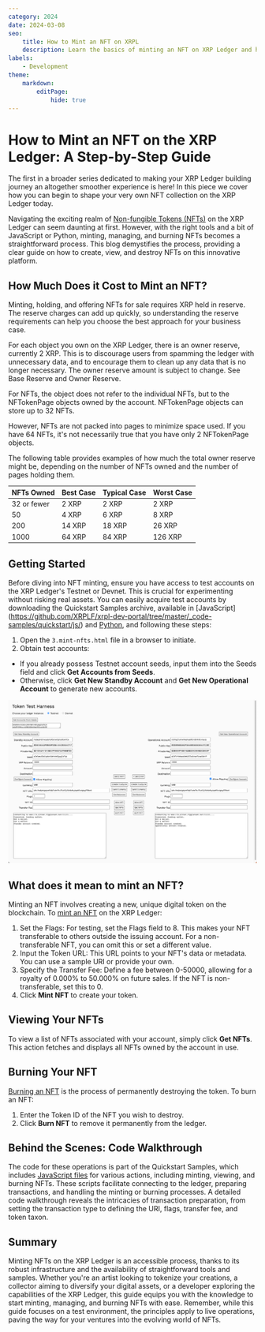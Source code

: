 ```yaml
---
category: 2024
date: 2024-03-08
seo:
    title: How to Mint an NFT on XRPL
    description: Learn the basics of minting an NFT on XRP Ledger and how you can get started quickly and easily with this step-by-step guide. Get started today!
labels:
    - Development
theme:
    markdown:
        editPage:
            hide: true
---
```

# How to Mint an NFT on the XRP Ledger: A Step-by-Step Guide

The first in a broader series dedicated to making your XRP Ledger building journey an altogether smoother experience is here! In this piece we cover how you can begin to shape your very own NFT collection on the XRP Ledger today. 

Navigating the exciting realm of [Non-fungible Tokens (NFTs)](https://xrpl.org/docs/concepts/tokens/nfts/) on the XRP Ledger can seem daunting at first. However, with the right tools and a bit of JavaScript or Python, minting, managing, and burning NFTs becomes a straightforward process. This blog demystifies the process, providing a clear guide on how to create, view, and destroy NFTs on this innovative platform.

<!-- BREAK -->


## How Much Does it Cost to Mint an NFT?

Minting, holding, and offering NFTs for sale requires XRP held in reserve. The reserve charges can add up quickly, so understanding the reserve requirements can help you choose the best approach for your business case.

For each object you own on the XRP Ledger, there is an owner reserve, currently 2 XRP. This is to discourage users from spamming the ledger with unnecessary data, and to encourage them to clean up any data that is no longer necessary. The owner reserve amount is subject to change. See Base Reserve and Owner Reserve. 

For NFTs, the object does not refer to the individual NFTs, but to the NFTokenPage objects owned by the account. NFTokenPage objects can store up to 32 NFTs. 

However, NFTs are not packed into pages to minimize space used. If you have 64 NFTs, it's not necessarily true that you have only 2 NFTokenPage objects. 

The following table provides examples of how much the total owner reserve might be, depending on the number of NFTs owned and the number of pages holding them.

| NFTs Owned | Best Case | Typical Case | Worst Case |
|:-----------|:----------|:-------------|:-----------|
|  32 or fewer| 2 XRP | 2 XRP | 2 XRP |
| 50 | 4 XRP | 6 XRP | 8 XRP |
| 200 | 14 XRP | 18 XRP | 26 XRP |
| 1000 | 64 XRP | 84 XRP | 126 XRP |

## Getting Started

Before diving into NFT minting, ensure you have access to test accounts on the XRP Ledger's Testnet or Devnet. This is crucial for experimenting without risking real assets. You can easily acquire test accounts by downloading the Quickstart Samples archive, available in [JavaScript] (https://github.com/XRPLF/xrpl-dev-portal/tree/master/_code-samples/quickstart/js/) and [Python](https://github.com/XRPLF/xrpl-dev-portal/tree/master/_code-samples/quickstart/py), and following these steps:

1. Open the `3.mint-nfts.html` file in a browser to initiate.
2. Obtain test accounts:
  - If you already possess Testnet account seeds, input them into the Seeds field and click **Get Accounts from Seeds**.
  - Otherwise, click **Get New Standby Account** and **Get New Operational Account** to generate new accounts.

![Screenshot: Token Test Harness to mint and burn NFTs](/blog/img/devblog-how-to-mint-nfts-token-test-harness.png)

## What does it mean to mint an NFT?

Minting an NFT involves creating a new, unique digital token on the blockchain. To [mint an NFT](https://xrpl.org/docs/concepts/tokens/nfts/) on the XRP Ledger:

1. Set the Flags: For testing, set the Flags field to 8. This makes your NFT transferable to others outside the issuing account. For a non-transferable NFT, you can omit this or set a different value.
2. Input the Token URL: This URL points to your NFT's data or metadata. You can use a sample URI or provide your own.
3. Specify the Transfer Fee: Define a fee between 0-50000, allowing for a royalty of 0.000% to 50.000% on future sales. If the NFT is non-transferable, set this to 0.
4. Click **Mint NFT** to create your token.

## Viewing Your NFTs

To view a list of NFTs associated with your account, simply click **Get NFTs**. This action fetches and displays all NFTs owned by the account in use.

## Burning Your NFT

[Burning an NFT](https://xrpl.org/docs/tutorials/python/modular-tutorials/nfts/mint-and-burn-nfts#mint-and-burn-nfts-using-python) is the process of permanently destroying the token. To burn an NFT:

1. Enter the Token ID of the NFT you wish to destroy.
2. Click **Burn NFT** to remove it permanently from the ledger.


## Behind the Scenes: Code Walkthrough

The code for these operations is part of the Quickstart Samples, which includes [JavaScript files](https://xrpl.org/docs/tutorials/javascript/get-started) for various actions, including minting, viewing, and burning NFTs. These scripts facilitate connecting to the ledger, preparing transactions, and handling the minting or burning processes. A detailed code walkthrough reveals the intricacies of transaction preparation, from setting the transaction type to defining the URI, flags, transfer fee, and token taxon.

## Summary

Minting NFTs on the XRP Ledger is an accessible process, thanks to its robust infrastructure and the availability of straightforward tools and samples. Whether you're an artist looking to tokenize your creations, a collector aiming to diversify your digital assets, or a developer exploring the capabilities of the XRP Ledger, this guide equips you with the knowledge to start minting, managing, and burning NFTs with ease. Remember, while this guide focuses on a test environment, the principles apply to live operations, paving the way for your ventures into the evolving world of NFTs.
